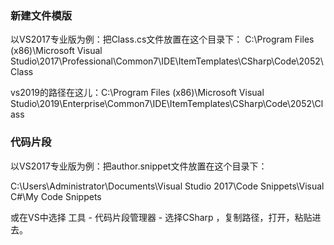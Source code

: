 ### 新建文件模版

以VS2017专业版为例：把Class.cs文件放置在这个目录下：
C:\Program Files (x86)\Microsoft Visual Studio\2017\Professional\Common7\IDE\ItemTemplates\CSharp\Code\2052\Class

vs2019的路径在这儿：C:\Program Files (x86)\Microsoft Visual Studio\2019\Enterprise\Common7\IDE\ItemTemplates\CSharp\Code\2052\Class

### 代码片段

以VS2017专业版为例：把author.snippet文件放置在这个目录下：

C:\Users\Administrator\Documents\Visual Studio 2017\Code Snippets\Visual C#\My Code Snippets

或在VS中选择 工具 - 代码片段管理器 - 选择CSharp ，复制路径，打开，粘贴进去。